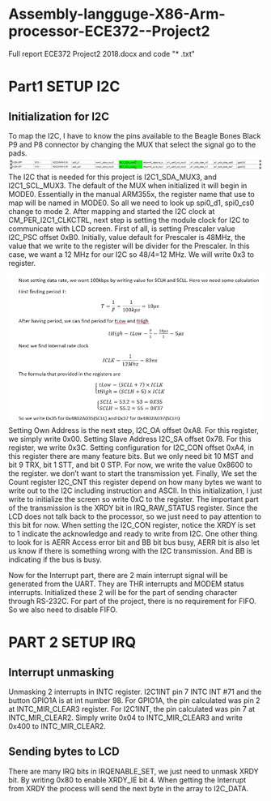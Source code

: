 # Assembly-langguge-X86-Arm-processor-ECE372--Project2
Full report ECE372 Project2 2018.docx and code "* .txt"
# Part1 SETUP I2C
## Initialization for I2C
To map the I2C, I have to know the pins available to the Beagle Bones Black P9 and P8 connector by changing the MUX that select the signal go to the pads.
 ![alt-text](https://github.com/Phasor2/Assembly-langguge-X86-Arm-processor-ECE372--Project2/blob/master/MUX.png)
The I2C that is needed for this project is I2C1_SDA_MUX3, and I2C1_SCL_MUX3. The default of the MUX when initialized it will begin in MODE0. Essentially in the manual ARM355x, the register name that use to map will be named in MODE0. So all we need to look up spi0_d1, spi0_cs0 change to mode 2.
After mapping and started the I2C clock at CM_PER_I2C1_CLKCTRL, next step is setting the module clock for I2C to communicate with LCD screen. First of all, is setting Prescaler value I2C_PSC offset 0xB0. Initially, value default for Prescaler is 48MHz, the value that we write to the register will be divider for the Prescaler. In this case, we want a 12 MHz for our I2C so 48/4=12 MHz. We will write 0x3 to register. 

![alt-text](https://github.com/Phasor2/Assembly-langguge-X86-Arm-processor-ECE372--Project2/blob/master/Caculation.png)
Setting Own Address is the next step, I2C_OA offset 0xA8. For this register, we simply write 0x00.
Setting Slave Address I2C_SA offset 0x78. For this register, we write 0x3C.
Setting configuration for I2C_CON offset 0xA4, in this register there are many feature bits. But we only need bit 10 MST and bit 9 TRX, bit 1 STT, and bit 0 STP. For now, we write the value 0x8600 to the register. we don’t want to start the transmission yet.
Finally, We set the Count register I2C_CNT this register depend on how many bytes we want to write out to the I2C including instruction and ASCII. In this initialization, I just write to initialize the screen so write 0xC to the register.
The important part of the transmission is the XRDY bit in IRQ_RAW_STATUS register. Since the LCD does not talk back to the processor, so we just need to pay attention to this bit for now.
When setting the I2C_CON register, notice the XRDY is set to 1 indicate the acknowledge and ready to write from I2C. One other thing to look for is AERR Access error bit and BB bit bus busy, AERR bit is also let us know if there is something wrong with the I2C transmission. And BB is indicating if the bus is busy.
	
Now for the Interrupt part, there are 2 main interrupt signal will be generated from the UART. They are THR interrupts and MODEM status interrupts. Initialized these 2 will be for the part of sending character through RS-232C.
For part of the project, there is no requirement for FIFO. So we also need to disable FIFO.

# PART 2 SETUP IRQ
## Interrupt unmasking 
Unmasking 2 interrupts in INTC register. I2C1INT pin 7 INTC INT #71 and the button GPIO1A is at int number 98. For GPIO1A, the pin calculated was pin 2 at INTC_MIR_CLEAR3 register. For I2C1INT, the pin calculated was pin 7 at INTC_MIR_CLEAR2. Simply write 0x04 to INTC_MIR_CLEAR3 and write 0x400 to INTC_MIR_CLEAR2.
## Sending bytes to LCD
There are many IRQ bits in IRQENABLE_SET, we just need to unmask XRDY bit. By writing 0x80 to enable XRDY_IE bit 4. When getting the Interrupt from XRDY the process will send the next byte in the array to I2C_DATA.

